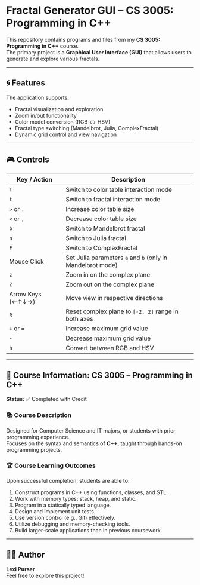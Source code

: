 # Fractal Generator GUI – CS 3005: Programming in C++

This repository contains programs and files from my **CS 3005: Programming in C++** course.  
The primary project is a **Graphical User Interface (GUI)** that allows users to generate and explore various fractals.

---

## 🌀 Features

The application supports:
- Fractal visualization and exploration
- Zoom in/out functionality
- Color model conversion (RGB ↔ HSV)
- Fractal type switching (Mandelbrot, Julia, ComplexFractal)
- Dynamic grid control and view navigation

---

## 🎮 Controls

| Key / Action        | Description |
|---------------------|-------------|
| `T`                 | Switch to color table interaction mode |
| `t`                 | Switch to fractal interaction mode |
| `>` or `.`          | Increase color table size |
| `<` or `,`          | Decrease color table size |
| `b`                 | Switch to Mandelbrot fractal |
| `n`                 | Switch to Julia fractal |
| `F`                 | Switch to ComplexFractal |
| Mouse Click         | Set Julia parameters `a` and `b` (only in Mandelbrot mode) |
| `z`                 | Zoom in on the complex plane |
| `Z`                 | Zoom out on the complex plane |
| Arrow Keys (←↑↓→)   | Move view in respective directions |
| `R`                 | Reset complex plane to `[-2, 2]` range in both axes |
| `+` or `=`          | Increase maximum grid value |
| `-`                 | Decrease maximum grid value |
| `h`                 | Convert between RGB and HSV |

---

## 📘 Course Information: CS 3005 – Programming in C++

**Status:** ✅ Completed with Credit

### 📚 Course Description
Designed for Computer Science and IT majors, or students with prior programming experience.  
Focuses on the syntax and semantics of **C++**, taught through hands-on programming projects.

### 🏆 Course Learning Outcomes
Upon successful completion, students are able to:
1. Construct programs in C++ using functions, classes, and STL.
2. Work with memory types: stack, heap, and static.
3. Program in a statically typed language.
4. Design and implement unit tests.
5. Use version control (e.g., Git) effectively.
6. Utilize debugging and memory-checking tools.
7. Build larger-scale applications than in previous coursework.

---

## 🙋‍♂️ Author

**Lexi Purser**  
Feel free to explore this project!

